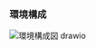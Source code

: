 

### 環境構成
![環境構成図 drawio](https://github.com/user-attachments/assets/2d9567da-a5ad-4dfb-9cf8-1990601a34e2)